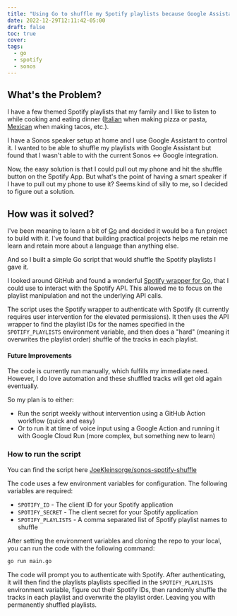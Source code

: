 ```yaml
---
title: "Using Go to shuffle my Spotify playlists because Google Assistant on Sonos cannot"
date: 2022-12-29T12:11:42-05:00
draft: false
toc: true
cover:
tags:
  - go
  - spotify
  - sonos
---
```


## What's the Problem?

I have a few themed Spotify playlists that my family and I like to listen to while cooking and eating dinner ([Italian](https://open.spotify.com/playlist/6klxG6LmfYrgDeRrFDUsBd?si=1f554a67dcd348b4) when making pizza or pasta, [Mexican](https://open.spotify.com/playlist/3KqtjFkeRrtDbjlr0OClO1?si=c943e287981149e6) when making tacos, etc.).

I have a Sonos speaker setup at home and I use Google Assistant to control it. I wanted to be able to shuffle my playlists with Google Assistant but found that I wasn't able to with the current Sonos <-> Google integration.

Now, the easy solution is that I could pull out my phone and hit the shuffle button on the Spotify App. But what's the point of having a smart speaker if I have to pull out my phone to use it? Seems kind of silly to me, so I decided to figure out a solution.

## How was it solved?

I've been meaning to learn a bit of [Go](https://go.dev/) and decided it would be a fun project to build with it. I've found that building practical projects helps me retain me learn and retain more about a language than anything else.

And so I built a simple Go script that would shuffle the Spotify playlists I gave it.

I looked around GitHub and found a wonderful [Spotify wrapper for Go](https://github.com/zmb3/spotify), that I could use to interact with the Spotify API. This allowed me to focus on the playlist manipulation and not the underlying API calls.

The script uses the Spotify wrapper to authenticate with Spotify (it currently requires user intervention for the elevated permissions). It then uses the API wrapper to find the playlist IDs for the names specified in the `SPOTIFY_PLAYLISTS` environment variable, and then does a "hard" (meaning it overwrites the playlist order) shuffle of the tracks in each playlist.

#### Future Improvements

The code is currently run manually, which fulfills my immediate need. However, I do love automation and these shuffled tracks will get old again eventually.

So my plan is to either:

- Run the script weekly without intervention using a GitHub Action workflow (quick and easy)
- Or to run it at time of voice input using a Google Action and running it with Google Cloud Run (more complex, but something new to learn)

### How to run the script

You can find the script here [JoeKleinsorge/sonos-spotify-shuffle](https://github.com/JoeKleinsorge/sonos-spotify-shuffle)

The code uses a few environment variables for configuration. The following variables are required:

- `SPOTIFY_ID` - The client ID for your Spotify application
- `SPOTIFY_SECRET` - The client secret for your Spotify application
- `SPOTIFY_PLAYLISTS` - A comma separated list of Spotify playlist names to shuffle

After setting the environment variables and cloning the repo to your local, you can run the code with the following command:

```bash
go run main.go
```

The code will prompt you to authenticate with Spotify. After authenticating, it will then find the playlists playlists specified in the `SPOTIFY_PLAYLISTS` environment variable, figure out their Spotify IDs, then randomly shuffle the tracks in each playlist and overwrite the playlist order. Leaving you with permanently shuffled playlists.
